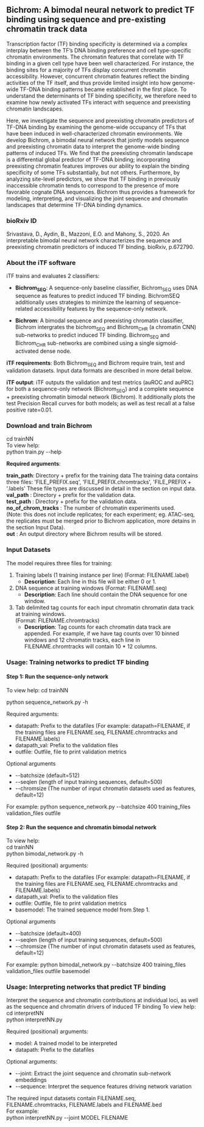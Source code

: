## Bichrom: A bimodal neural network to predict TF binding using sequence and pre-existing chromatin track data
Transcription factor (TF) binding specificity is determined via a complex interplay between the TF’s DNA binding preference and cell type-specific chromatin environments. The chromatin features that correlate with TF binding in a given cell type have been well characterized. For instance, the binding sites for a majority of TFs display concurrent chromatin accessibility. However, concurrent chromatin features reflect the binding activities of the TF itself, and thus provide limited insight into how genome-wide TF-DNA binding patterns became established in the first place. To understand the determinants of TF binding specificity, we therefore need to examine how newly activated TFs interact with sequence and preexisting chromatin landscapes.

Here, we investigate the sequence and preexisting chromatin predictors of TF-DNA binding by examining the genome-wide occupancy of TFs that have been induced in well-characterized chromatin environments. We develop Bichrom, a bimodal neural network that jointly models sequence and preexisting chromatin data to interpret the genome-wide binding patterns of induced TFs. We find that the preexisting chromatin landscape is a differential global predictor of TF-DNA binding; incorporating preexisting chromatin features improves our ability to explain the binding specificity of some TFs substantially, but not others. Furthermore, by analyzing site-level predictors, we show that TF binding in previously inaccessible chromatin tends to correspond to the presence of more favorable cognate DNA sequences. Bichrom thus provides a framework for modeling, interpreting, and visualizing the joint sequence and chromatin landscapes that determine TF-DNA binding dynamics.

### bioRxiv ID
Srivastava, D., Aydin, B., Mazzoni, E.O. and Mahony, S., 2020. An interpretable bimodal neural network characterizes the sequence and preexisting chromatin predictors of induced TF binding. bioRxiv, p.672790.

### About the iTF software
iTF trains and evaluates 2 classifiers: 
* **Bichrom<sub>SEQ</sub>**: A sequence-only baseline classifier, Bichrom<sub>SEQ</sub> uses DNA sequence as features to predict induced TF binding. BichromSEQ additionally uses strategies to minimize the learning of sequence-related accessibility features by the sequence-only network. 

* **Bichrom**: A bimodal sequence and preexisting chromatin classifier, Bichrom intergrates the bichrom<sub>SEQ</sub> and Bichrom<sub>CHR</sub> (a chromatin CNN) sub-networks to predict induced TF binding. Bichrom<sub>SEQ</sub> and Bichrom<sub>CHR</sub> sub-networks are combined using a single sigmoid-activated dense node. 
  
**iTF requirements**: Both Bichrom<sub>SEQ</sub> and Bichrom require train, test and validation datasets. Input data formats are described in more detail below. 

**iTF output**: iTF outputs the validation and test metrics (auROC and auPRC) for both a sequence-only network (Bichrom<sub>SEQ</sub>) and a complete sequence + preexisting chromatin bimodal network (Bichrom). It additionally plots the test Precision Recall curves for both models; as well as test recall at a false positive rate=0.01. 


### Download and train Bichrom
cd trainNN  
To view help:   
python train.py --help  
  
**Required arguments**:  
  
**train_path**: Directory + prefix for the training data
The training data contains three files: 'FILE_PREFIX.seq', 'FILE_PREFIX.chromtracks', 'FILE_PREFIX + '.labels'
These file types are discussed in detail in the section on input data.  
**val_path**  : Directory + prefix for the validation data.  
**test_path** : Directory + prefix for the validation data.  
**no_of_chrom_tracks** : The number of chromatin experiments used.  
(Note: this does not include replicates; for each experiment; eg. ATAC-seq, the replicates must be merged prior to Bichrom application, more detains in the section Input Data).   
**out** : An output directory where Bichrom results will be stored.   



### Input Datasets
The model requires three files for training:
1. Training labels (1 training instance per line) (Format: FILENAME.label)
   - **Description**: Each line in this file will be either 0 or 1.  
2. DNA sequence at training windows (Format: FILENAME.seq)
   - **Description**: Each line should contain the DNA sequence for one window. 
3. Tab delimited tag counts for each input chromatin chromatin data track at training windows.  
(Format: FILENAME.chromtracks)
   - **Description**: Tag counts for each chromatin data track are appended. For example, if we have tag counts over 10 binned windows and 12 chromatin tracks, each line in FILENAME.chromtracks will contain 10 * 12 columns.  

### Usage: Training networks to predict TF binding 
#### Step 1: Run the sequence-only network
To view help:
cd trainNN
  
python sequence_network.py -h

Required arguments: 
- datapath: Prefix to the datafiles (For example: datapath=FILENAME, if the training files are FILENAME.seq, FILENAME.chromtracks and FILENAME.labels)  
- datapath_val: Prefix to the validation files  
- outfile: Outfile, file to print validation metrics  


Optional arguments
- --batchsize (default=512)  
- --seqlen (length of input training sequences, default=500) 
- --chromsize (The number of input chromatin datasets used as features, default=12)

For example: 
python sequence_network.py --batchsize 400 training_files validation_files outfile

#### Step 2: Run the sequence and chromatin bimodal network  
To view help:  
cd trainNN  
python bimodal_network.py -h

Required (positional) arguments: 
- datapath: Prefix to the datafiles (For example: datapath=FILENAME, if the training files are FILENAME.seq, FILENAME.chromtracks and FILENAME.labels)  
- datapath_val: Prefix to the validation files  
- outfile: Outfile, file to print validation metrics  
- basemodel: The trained sequence model from Step 1.

Optional arguments
- --batchsize (default=400)  
- --seqlen (length of input training sequences, default=500) 
- --chromsize (The number of input chromatin datasets used as features, default=12)

For example: 
python bimodal_network.py --batchsize 400 training_files validation_files outfile basemodel 

### Usage: Interpreting networks that predict TF binding
Interpret the sequence and chromatin contributions at individual loci, as well as the sequence and chromatin drivers of induced TF binding
To view help:  
cd interpretNN  
python interpretNN.py  

Required (positional) arguments:  
- model: A trained model to be interpreted
- datapath: Prefix to the datafiles

Optional arguments:   
- --joint: Extract the joint sequence and chromatin sub-network embeddings
- --sequence: Interpret the sequence features driving network variation

The required input datasets contain FILENAME.seq, FILENAME.chromtracks, FILENAME.labels and FILENAME.bed  
For example:  
python interpretNN.py --joint MODEL FILENAME
